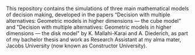 This repository contains the simulations of three main mathematical models of decision making, developed in the papers “Decision with multiple alternatives: Geometric
models in higher dimensions — the cube model” and "Decision with multiple alternatives: Geometric models in higher dimensions — the disk model" by K. Mallahi-Karai and A. Diederich, as part of my bachelor thesis and work as  Research Assistant at my alma mater, Jacobs University (now known as Constructor University). 

